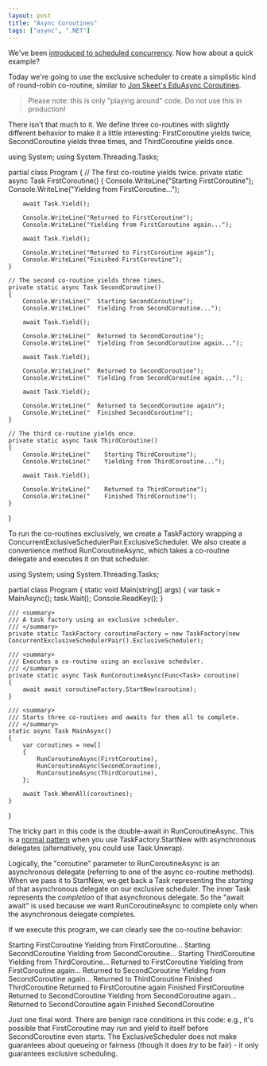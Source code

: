 ```yaml
---
layout: post
title: "Async Coroutines"
tags: ["async", ".NET"]
---
```



We've been [introduced to scheduled concurrency](http://blog.stephencleary.com/2012/08/async-and-scheduled-concurrency.html). Now how about a quick example?





Today we're going to use the exclusive scheduler to create a simplistic kind of round-robin co-routine, similar to [Jon Skeet's EduAsync Coroutines](http://msmvps.com/blogs/jon_skeet/archive/2011/06/22/eduasync-part-13-first-look-at-coroutines-with-async.aspx).



> Please note: this is only "playing around" code. Do not use this in production!




There isn't that much to it. We define three co-routines with slightly different behavior to make it a little interesting: FirstCoroutine yields twice, SecondCoroutine yields three times, and ThirdCoroutine yields once.




using System;
using System.Threading.Tasks;

partial class Program
{
    // The first co-routine yields twice.
    private static async Task FirstCoroutine()
    {
        Console.WriteLine("Starting FirstCoroutine");
        Console.WriteLine("Yielding from FirstCoroutine...");

        await Task.Yield();

        Console.WriteLine("Returned to FirstCoroutine");
        Console.WriteLine("Yielding from FirstCoroutine again...");

        await Task.Yield();

        Console.WriteLine("Returned to FirstCoroutine again");
        Console.WriteLine("Finished FirstCoroutine");
    }

    // The second co-routine yields three times.
    private static async Task SecondCoroutine()
    {
        Console.WriteLine("  Starting SecondCoroutine");
        Console.WriteLine("  Yielding from SecondCoroutine...");

        await Task.Yield();

        Console.WriteLine("  Returned to SecondCoroutine");
        Console.WriteLine("  Yielding from SecondCoroutine again...");

        await Task.Yield();

        Console.WriteLine("  Returned to SecondCoroutine");
        Console.WriteLine("  Yielding from SecondCoroutine again...");

        await Task.Yield();

        Console.WriteLine("  Returned to SecondCoroutine again");
        Console.WriteLine("  Finished SecondCoroutine");
    }

    // The third co-routine yields once.
    private static async Task ThirdCoroutine()
    {
        Console.WriteLine("    Starting ThirdCoroutine");
        Console.WriteLine("    Yielding from ThirdCoroutine...");

        await Task.Yield();

        Console.WriteLine("    Returned to ThirdCoroutine");
        Console.WriteLine("    Finished ThirdCoroutine");
    }
}




To run the co-routines exclusively, we create a TaskFactory wrapping a ConcurrentExclusiveSchedulerPair.ExclusiveScheduler. We also create a convenience method RunCoroutineAsync, which takes a co-routine delegate and executes it on that scheduler.




using System;
using System.Threading.Tasks;

partial class Program
{
    static void Main(string[] args)
    {
        var task = MainAsync();
        task.Wait();
        Console.ReadKey();
    }

    /// <summary>
    /// A task factory using an exclusive scheduler.
    /// </summary>
    private static TaskFactory coroutineFactory = new TaskFactory(new ConcurrentExclusiveSchedulerPair().ExclusiveScheduler);

    /// <summary>
    /// Executes a co-routine using an exclusive scheduler.
    /// </summary>
    private static async Task RunCoroutineAsync(Func<Task> coroutine)
    {
        await await coroutineFactory.StartNew(coroutine);
    }

    /// <summary>
    /// Starts three co-routines and awaits for them all to complete.
    /// </summary>
    static async Task MainAsync()
    {
        var coroutines = new[]
        {
            RunCoroutineAsync(FirstCoroutine),
            RunCoroutineAsync(SecondCoroutine),
            RunCoroutineAsync(ThirdCoroutine),
        };

        await Task.WhenAll(coroutines);
    }
}





The tricky part in this code is the double-await in RunCoroutineAsync. This is a [normal pattern](http://blogs.msdn.com/b/pfxteam/archive/2011/10/24/10229468.aspx) when you use TaskFactory.StartNew with asynchronous delegates (alternatively, you could use Task.Unwrap).





Logically, the "coroutine" parameter to RunCoroutineAsync is an asynchronous delegate (referring to one of the async co-routine methods). When we pass it to StartNew, we get back a Task<Task> representing the _starting_ of that asynchronous delegate on our exclusive scheduler. The inner Task represents the _completion_ of that asynchronous delegate. So the "await await" is used because we want RunCoroutineAsync to complete only when the asynchronous delegate completes.





If we execute this program, we can clearly see the co-routine behavior:




Starting FirstCoroutine
Yielding from FirstCoroutine...
  Starting SecondCoroutine
  Yielding from SecondCoroutine...
    Starting ThirdCoroutine
    Yielding from ThirdCoroutine...
Returned to FirstCoroutine
Yielding from FirstCoroutine again...
  Returned to SecondCoroutine
  Yielding from SecondCoroutine again...
    Returned to ThirdCoroutine
    Finished ThirdCoroutine
Returned to FirstCoroutine again
Finished FirstCoroutine
  Returned to SecondCoroutine
  Yielding from SecondCoroutine again...
  Returned to SecondCoroutine again
  Finished SecondCoroutine




Just one final word. There are benign race conditions in this code: e.g., it's possible that FirstCoroutine may run and yield to itself before SecondCoroutine even starts. The ExclusiveScheduler does not make guarantees about queueing or fairness (though it does _try_ to be fair) - it only guarantees exclusive scheduling.

